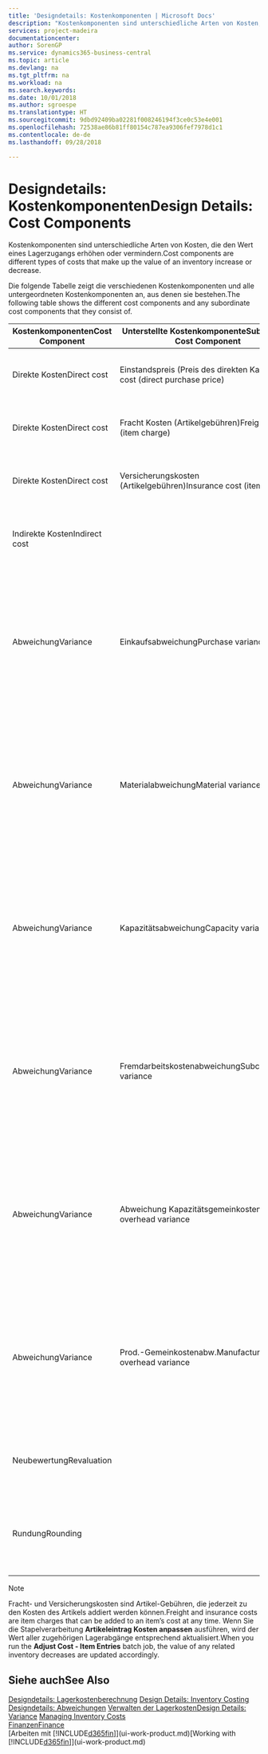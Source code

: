 ```yaml
---
title: 'Designdetails: Kostenkomponenten | Microsoft Docs'
description: "Kostenkomponenten sind unterschiedliche Arten von Kosten, die den Wert eines Lagerzugangs erhöhen oder vermindern."
services: project-madeira
documentationcenter: 
author: SorenGP
ms.service: dynamics365-business-central
ms.topic: article
ms.devlang: na
ms.tgt_pltfrm: na
ms.workload: na
ms.search.keywords: 
ms.date: 10/01/2018
ms.author: sgroespe
ms.translationtype: HT
ms.sourcegitcommit: 9dbd92409ba02281f008246194f3ce0c53e4e001
ms.openlocfilehash: 72538ae86b81ff80154c787ea9306fef7978d1c1
ms.contentlocale: de-de
ms.lasthandoff: 09/28/2018

---
```

# <a name="design-details-cost-components"></a><span data-ttu-id="e5d48-103">Designdetails: Kostenkomponenten</span><span class="sxs-lookup"><span data-stu-id="e5d48-103">Design Details: Cost Components</span></span>
<span data-ttu-id="e5d48-104">Kostenkomponenten sind unterschiedliche Arten von Kosten, die den Wert eines Lagerzugangs erhöhen oder vermindern.</span><span class="sxs-lookup"><span data-stu-id="e5d48-104">Cost components are different types of costs that make up the value of an inventory increase or decrease.</span></span>  

 <span data-ttu-id="e5d48-105">Die folgende Tabelle zeigt die verschiedenen Kostenkomponenten und alle untergeordneten Kostenkomponenten an, aus denen sie bestehen.</span><span class="sxs-lookup"><span data-stu-id="e5d48-105">The following table shows the different cost components and any subordinate cost components that they consist of.</span></span>  

|<span data-ttu-id="e5d48-106">Kostenkomponenten</span><span class="sxs-lookup"><span data-stu-id="e5d48-106">Cost Component</span></span>|<span data-ttu-id="e5d48-107">Unterstellte Kostenkomponente</span><span class="sxs-lookup"><span data-stu-id="e5d48-107">Subordinate Cost Component</span></span>|<span data-ttu-id="e5d48-108">Description</span><span class="sxs-lookup"><span data-stu-id="e5d48-108">Description</span></span>|  
|--------------------|--------------------------------|---------------------------------------|  
|<span data-ttu-id="e5d48-109">Direkte Kosten</span><span class="sxs-lookup"><span data-stu-id="e5d48-109">Direct cost</span></span>|<span data-ttu-id="e5d48-110">Einstandspreis (Preis des direkten Kaufs)</span><span class="sxs-lookup"><span data-stu-id="e5d48-110">Unit cost (direct purchase price)</span></span>|<span data-ttu-id="e5d48-111">Kosten, die direkt auf das Kostenobjekt zurückzuführen sind.</span><span class="sxs-lookup"><span data-stu-id="e5d48-111">Cost that can be traced to a cost object.</span></span>|  
|<span data-ttu-id="e5d48-112">Direkte Kosten</span><span class="sxs-lookup"><span data-stu-id="e5d48-112">Direct cost</span></span>|<span data-ttu-id="e5d48-113">Fracht Kosten (Artikelgebühren)</span><span class="sxs-lookup"><span data-stu-id="e5d48-113">Freight cost (item charge)</span></span>|<span data-ttu-id="e5d48-114">Kosten, die direkt auf das Kostenobjekt zurückzuführen sind.</span><span class="sxs-lookup"><span data-stu-id="e5d48-114">Cost that can be traced to a cost object.</span></span>|  
|<span data-ttu-id="e5d48-115">Direkte Kosten</span><span class="sxs-lookup"><span data-stu-id="e5d48-115">Direct cost</span></span>|<span data-ttu-id="e5d48-116">Versicherungskosten (Artikelgebühren)</span><span class="sxs-lookup"><span data-stu-id="e5d48-116">Insurance cost (item charge)</span></span>|<span data-ttu-id="e5d48-117">Kosten, die direkt auf das Kostenobjekt zurückzuführen sind.</span><span class="sxs-lookup"><span data-stu-id="e5d48-117">Cost that can be traced to a cost object.</span></span>|  
|<span data-ttu-id="e5d48-118">Indirekte Kosten</span><span class="sxs-lookup"><span data-stu-id="e5d48-118">Indirect cost</span></span>||<span data-ttu-id="e5d48-119">Kosten, die nicht auf ein Kostenobjekt zurückzuführen sind.</span><span class="sxs-lookup"><span data-stu-id="e5d48-119">Cost that cannot be traced to a cost object.</span></span>|  
|<span data-ttu-id="e5d48-120">Abweichung</span><span class="sxs-lookup"><span data-stu-id="e5d48-120">Variance</span></span>|<span data-ttu-id="e5d48-121">Einkaufsabweichung</span><span class="sxs-lookup"><span data-stu-id="e5d48-121">Purchase variance</span></span>|<span data-ttu-id="e5d48-122">Der Unterschied zwischen tatsächlichen Kosten und dem Einstandspreis (fest), der nur für Artikel mit der Lagerabgangsmethode **Standard** gebucht wird.</span><span class="sxs-lookup"><span data-stu-id="e5d48-122">The difference between actual and standard costs, which is only posted for items using the **Standard** costing method.</span></span>|  
|<span data-ttu-id="e5d48-123">Abweichung</span><span class="sxs-lookup"><span data-stu-id="e5d48-123">Variance</span></span>|<span data-ttu-id="e5d48-124">Materialabweichung</span><span class="sxs-lookup"><span data-stu-id="e5d48-124">Material variance</span></span>|<span data-ttu-id="e5d48-125">Der Unterschied zwischen tatsächlichen Kosten und dem Einstandspreis (fest), der nur für Artikel mit der Lagerabgangsmethode **Standard** gebucht wird.</span><span class="sxs-lookup"><span data-stu-id="e5d48-125">The difference between actual and standard costs, which is only posted for items using the **Standard** costing method.</span></span>|  
|<span data-ttu-id="e5d48-126">Abweichung</span><span class="sxs-lookup"><span data-stu-id="e5d48-126">Variance</span></span>|<span data-ttu-id="e5d48-127">Kapazitätsabweichung</span><span class="sxs-lookup"><span data-stu-id="e5d48-127">Capacity variance</span></span>|<span data-ttu-id="e5d48-128">Der Unterschied zwischen tatsächlichen Kosten und dem Einstandspreis (fest), der nur für Artikel mit der Lagerabgangsmethode **Standard** gebucht wird.</span><span class="sxs-lookup"><span data-stu-id="e5d48-128">The difference between actual and standard costs, which is only posted for items using the **Standard** costing method.</span></span>|  
|<span data-ttu-id="e5d48-129">Abweichung</span><span class="sxs-lookup"><span data-stu-id="e5d48-129">Variance</span></span>|<span data-ttu-id="e5d48-130">Fremdarbeitskostenabweichung</span><span class="sxs-lookup"><span data-stu-id="e5d48-130">Subcontracted variance</span></span>|<span data-ttu-id="e5d48-131">Der Unterschied zwischen tatsächlichen Kosten und dem Einstandspreis (fest), der nur für Artikel mit der Lagerabgangsmethode **Standard** gebucht wird.</span><span class="sxs-lookup"><span data-stu-id="e5d48-131">The difference between actual and standard costs, which is only posted for items using the **Standard** costing method.</span></span>|  
|<span data-ttu-id="e5d48-132">Abweichung</span><span class="sxs-lookup"><span data-stu-id="e5d48-132">Variance</span></span>|<span data-ttu-id="e5d48-133">Abweichung Kapazitätsgemeinkosten</span><span class="sxs-lookup"><span data-stu-id="e5d48-133">Capacity overhead variance</span></span>|<span data-ttu-id="e5d48-134">Der Unterschied zwischen tatsächlichen Kosten und dem Einstandspreis (fest), der nur für Artikel mit der Lagerabgangsmethode **Standard** gebucht wird.</span><span class="sxs-lookup"><span data-stu-id="e5d48-134">The difference between actual and standard costs, which is only posted for items using the **Standard** costing method.</span></span>|  
|<span data-ttu-id="e5d48-135">Abweichung</span><span class="sxs-lookup"><span data-stu-id="e5d48-135">Variance</span></span>|<span data-ttu-id="e5d48-136">Prod.-Gemeinkostenabw.</span><span class="sxs-lookup"><span data-stu-id="e5d48-136">Manufacturing overhead variance</span></span>|<span data-ttu-id="e5d48-137">Der Unterschied zwischen tatsächlichen Kosten und dem Einstandspreis (fest), der nur für Artikel mit der Lagerabgangsmethode **Standard** gebucht wird.</span><span class="sxs-lookup"><span data-stu-id="e5d48-137">The difference between actual and standard costs, which is only posted for items using the **Standard** costing method.</span></span>|  
|<span data-ttu-id="e5d48-138">Neubewertung</span><span class="sxs-lookup"><span data-stu-id="e5d48-138">Revaluation</span></span>||<span data-ttu-id="e5d48-139">Eine Auf- oder Abwertung des aktuellen Lagerwerts.</span><span class="sxs-lookup"><span data-stu-id="e5d48-139">A depreciation or appreciation of the current inventory value.</span></span>|  
|<span data-ttu-id="e5d48-140">Rundung</span><span class="sxs-lookup"><span data-stu-id="e5d48-140">Rounding</span></span>||<span data-ttu-id="e5d48-141">Restbeträge, die durch die Berechnung von Bestandsminderungen entstehen.</span><span class="sxs-lookup"><span data-stu-id="e5d48-141">Residuals caused by the way in which valuation of inventory decreases are calculated.</span></span>|  

> [!NOTE]  
>  <span data-ttu-id="e5d48-142">Fracht- und Versicherungskosten sind Artikel-Gebühren, die jederzeit zu den Kosten des Artikels addiert werden können.</span><span class="sxs-lookup"><span data-stu-id="e5d48-142">Freight and insurance costs are item charges that can be added to an item’s cost at any time.</span></span> <span data-ttu-id="e5d48-143">Wenn Sie die Stapelverarbeitung **Artikeleintrag Kosten anpassen** ausführen, wird der Wert aller zugehörigen Lagerabgänge entsprechend aktualisiert.</span><span class="sxs-lookup"><span data-stu-id="e5d48-143">When you run the **Adjust Cost - Item Entries** batch job, the value of any related inventory decreases are updated accordingly.</span></span>  

## <a name="see-also"></a><span data-ttu-id="e5d48-144">Siehe auch</span><span class="sxs-lookup"><span data-stu-id="e5d48-144">See Also</span></span>  
 <span data-ttu-id="e5d48-145">[Designdetails: Lagerkostenberechnung](design-details-inventory-costing.md) </span><span class="sxs-lookup"><span data-stu-id="e5d48-145">[Design Details: Inventory Costing](design-details-inventory-costing.md) </span></span>  
 <span data-ttu-id="e5d48-146">[Designdetails: Abweichungen](design-details-variance.md) [Verwalten der Lagerkosten](finance-manage-inventory-costs.md)</span><span class="sxs-lookup"><span data-stu-id="e5d48-146">[Design Details: Variance](design-details-variance.md) [Managing Inventory Costs](finance-manage-inventory-costs.md)</span></span>  
 [<span data-ttu-id="e5d48-147">Finanzen</span><span class="sxs-lookup"><span data-stu-id="e5d48-147">Finance</span></span>](finance.md)  
 <span data-ttu-id="e5d48-148">[Arbeiten mit [!INCLUDE[d365fin](includes/d365fin_md.md)]](ui-work-product.md)</span><span class="sxs-lookup"><span data-stu-id="e5d48-148">[Working with [!INCLUDE[d365fin](includes/d365fin_md.md)]](ui-work-product.md)</span></span>  

